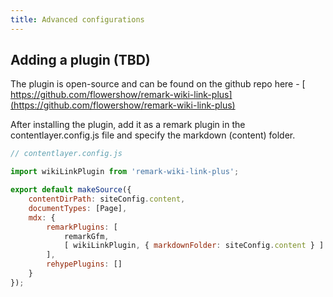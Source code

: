 ```yaml
---
title: Advanced configurations
---
```


## Adding a plugin (TBD)

The plugin is open-source and can be found on the github repo here - [ https://github.com/flowershow/remark-wiki-link-plus](https://github.com/flowershow/remark-wiki-link-plus)

After installing the plugin, add it as a remark plugin in the contentlayer.config.js file and specify the markdown (content) folder.

```javascript
// contentlayer.config.js

import wikiLinkPlugin from 'remark-wiki-link-plus';

export default makeSource({
	contentDirPath: siteConfig.content,
	documentTypes: [Page],
	mdx: {
		remarkPlugins: [
			remarkGfm,
			[ wikiLinkPlugin, { markdownFolder: siteConfig.content } ]
		],
		rehypePlugins: []
	}
});
```
